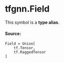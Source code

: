 # tfgnn.Field

<!-- Insert buttons and diff -->

This symbol is a **type alias**.

#### Source:

<pre class="devsite-click-to-copy prettyprint lang-py tfo-signature-link">
<code>Field = Union[
    tf.Tensor,
    tf.RaggedTensor
]
</code></pre>

<!-- Placeholder for "Used in" -->

